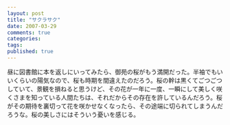 ```yaml
---
layout: post
title: "サクラサク"
date: 2007-03-29
comments: true
categories:
tags:
published: true
---
```



昼に図書館に本を返しにいってみたら、御苑の桜がもう満開だった。半袖でもいいくらいの陽気なので、桜も時期を間違えたのだろう。桜の幹は黒くてごつごつしていて、景観を損ねると思うけど、その花が一年に一度、一瞬にして美しく咲くさまを知っている人間たちは、それだからその存在を許しているんだろう。桜がその期待を裏切って花を咲かせなくなったら、その途端に切られてしまうんだろうな。桜の美しさにはそういう憂いを感じる。
